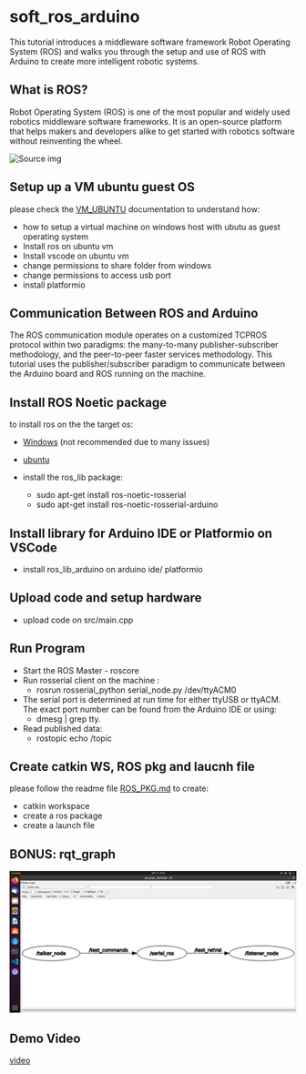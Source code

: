 # soft_ros_arduino
This tutorial introduces a middleware software framework Robot Operating System (ROS) and walks you through the setup and use of ROS with Arduino to create more intelligent robotic systems.

## What is ROS?
Robot Operating System (ROS) is one of the most popular and widely used robotics middleware software frameworks. It is an open-source platform that helps makers and developers alike to get started with robotics software without reinventing the wheel. 

![Source img](https://maker.pro/storage/31hf5Iu/31hf5IuuLOHy0KbmxGOIibQlVMhNQn8Zb8mIfmkN.png)

## Setup up a VM ubuntu guest OS
please check the [VM_UBUNTU](VM_UBUNTU.md) documentation to understand how: 
* how to setup a virtual machine on windows host with ubutu as guest operating system 
* Install ros on ubuntu vm
* Install vscode on ubuntu vm
* change permissions to share folder from windows
* change permissions to access usb port
* install platformio


## Communication Between ROS and Arduino
The ROS communication module operates on a customized TCPROS protocol within two paradigms: the many-to-many publisher-subscriber methodology, and the peer-to-peer faster services methodology. This tutorial uses the publisher/subscriber paradigm to communicate between the Arduino board and ROS running on the machine.

## Install ROS Noetic package
to install ros on the the target os:
* [Windows](http://wiki.ros.org/Installation/Windows) (not recommended due to many issues)
* [ubuntu](http://wiki.ros.org/Installation/Ubuntu)

* install the ros_lib package:
    * sudo apt-get install ros-noetic-rosserial
    * sudo apt-get install ros-noetic-rosserial-arduino

## Install library for Arduino IDE or Platformio on VSCode
* install ros_lib_arduino on arduino ide/ platformio 

## Upload code and setup hardware
* upload code on src/main.cpp 

## Run Program

* Start the ROS Master - roscore
* Run rosserial client on the machine :
    * rosrun rosserial_python serial_node.py /dev/ttyACM0 
* The serial port is determined at run time for either ttyUSB or ttyACM. The exact port number can be found from the Arduino IDE or using: 
    * dmesg | grep tty.
* Read published data: 
    * rostopic echo /topic

## Create catkin WS, ROS pkg and laucnh file

please follow the readme file [ROS_PKG.md](ROS_PKG.md) to create:

* catkin workspace
* create a ros package 
* create a launch file

## BONUS: rqt_graph

![rqt_graph](rqt_graph.png)

## Demo Video
[video](https://theionberlin-my.sharepoint.com/:v:/g/personal/sami_theion_de/Ee1FMSEQb1pLrlu93AI3b2sBUX-Gz9GlEGlVEiVNXilC3Q?e=ecdxH9)
